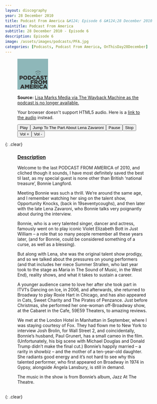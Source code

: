 ```yaml
---
layout: discography
year: 28 December 2010
title: Podcast From America &#124; Episode 6 &#124;28 December 2010
maintitle: Podcast From America
subtitle: 28 December 2010 - Episode 6
description: Episode 6
image: /assets/images/podcasts/PFA.jpg
categories: [Podcasts, Podcast From America, OnThisDay28December]
---
```


<figure class="fig1">
<img src="/assets/images/podcasts/PFA.jpg" class="full-width" />
</figure>

<figure class="fig2">
<strong>Source:</strong> <a href="https://web.archive.org/web/20110718074356/http://lisamarksmedia.com/?m=201012">Lisa Marks Media via The Wayback Machine as the podcast is no longer available.</a>

<audio id="player" src="/assets/media/podcast_from-America-episode_6-bonnie_langford.mp3" type="audio/mpeg"><p>Your browser doesn't support HTML5 audio. Here is a <a href="/assets/media/podcast_from-America-episode_6-bonnie_langford.mp3">link to the audio</a> instead.</p></audio>
  <div>
<button onclick="document.getElementById('player').play()">Play</button><button onclick="document.getElementById('player').play(); document.getElementById('player').currentTime = 1954;">Jump To The Part About Lena Zavaroni</button><button onclick="document.getElementById('player').pause()">Pause</button><button onclick="document.getElementById('player').pause(); document.getElementById('player').currentTime = 0;">Stop</button><button onclick="document.getElementById('player').volume += 0.1">Vol +</button><button onclick="document.getElementById('player').volume -= 0.1">Vol -</button></div>
</figure>

{: .clear}

<figure class="fig3">
<h3 id="description"><a href="#description">Description</a></h3>
<p>Welcome to the last PODCAST FROM AMERICA of 2010, and cliched though it sounds, I have most definitely saved the best til last, as my special guest is none other than British ‘national treasure’, Bonnie Langford.</p>

<p>Meeting Bonnie was such a thrill. We’re around the same age, and I remember watching her sing on the talent show, Opportunity Knocks, (back in 19seventycoughs), and then later with the late Lena Zavaroni, who Bonnie talks very poignantly about during the interview.</p>
<p>Bonnie, who is a very talented singer, dancer and actress, famously went on to play iconic Violet Elizabeth Bott in Just William – a role that so many people remember all these years later, (and for Bonnie, could be considered something of a curse, as well as a blessing).</p>
<p>But along with Lena, she was the original talent show prodigy, and so we talked about the pressures on young performers (and that includes her niece Summer Strallen, who last year took to the stage as Maria in The Sound of Music, in the West End), reality shows, and what it takes to sustain a career.</p>
<p>A younger audience came to love her after she took part in ITV1′s Dancing on Ice, in 2006, and afterwards, she returned to Broadway to play Roxie Hart in Chicago, and has also appeared in Cats, Sweet Charity and The Pirates of Penzance. Just before Christmas, she performed her one-woman off-Broadway show, at the Cabaret in the Cafe, 59E59 Theaters, to amazing reviews.</p>
<p>We met at the London Hotel in Manhattan in September, where I was staying courtesy of Fox. They had flown me to New York to interview Josh Brolin, for Wall Street 2, and coincidentally, Bonnie’s husband, Paul Grunert, has a small cameo in the film. (Unfortunately, his big scene with Michael Douglas and Donald Trump didn’t make the final cut.) Bonnie’s happily married – a rarity in showbiz – and the mother of a ten-year-old daughter. She radiants good energy and it’s not hard to see why this talented performer, who first appeared on Broadway in 1974 in Gypsy, alongside Angela Lansbury, is still in demand.</p>
<p>The music in the show is from Bonnie’s album, Jazz At The Theatre.</p>
</figure>

<br />{: .clear}

